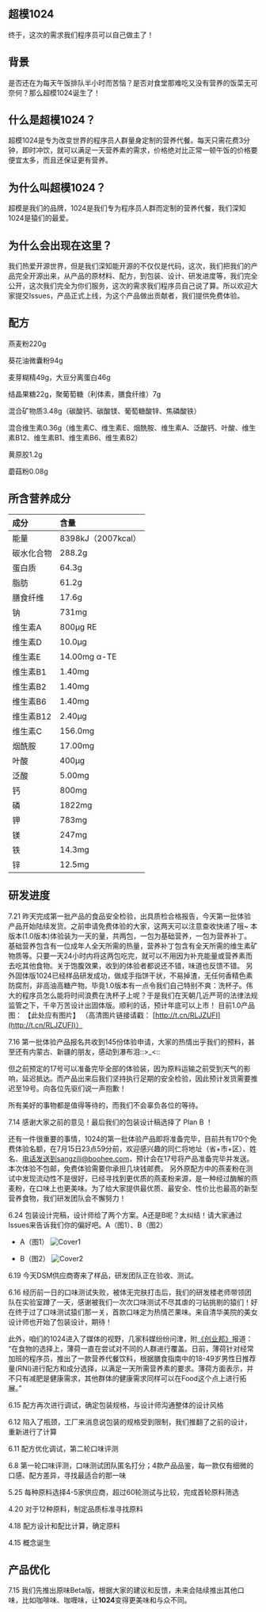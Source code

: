 超模1024
------

终于，这次的需求我们程序员可以自己做主了！

## 背景

是否还在为每天午饭排队半小时而苦恼？是否对食堂那难吃又没有营养的饭菜无可奈何？那么超模1024诞生了！

## 什么是超模1024？

超模1024是专为改变世界的程序员人群量身定制的营养代餐。每天只需花费3分钟，即时冲饮，就可以满足一天营养素的需求，价格绝对比正常一顿午饭的价格要便宜太多，而且还保证更有营养。

## 为什么叫超模1024？

超模是我们的品牌，1024是我们专为程序员人群而定制的营养代餐，我们深知1024是猿们的最爱。

## 为什么会出现在这里？

我们热爱开源世界，但是我们深知能开源的不仅仅是代码，这次，我们把我们的产品完全开源出来，从产品的原材料、配方，到包装、设计、研发进度等，我们完全公开，这次我们完全为你们服务，这次的需求我们程序员自己说了算。所以欢迎大家提交Issues，产品正式上线，为这个产品做出贡献者，我们提供免费体验。

## 配方

燕麦粉220g

葵花油微囊粉94g

麦芽糊精49g，大豆分离蛋白46g

结晶果糖22g，聚葡萄糖（利体素，膳食纤维）7g

混合矿物质3.48g（碳酸钙、碳酸镁、葡萄糖酸锌、焦磷酸铁）

混合维生素0.36g（维生素C、维生素E、烟酰胺、维生素A、泛酸钙、叶酸、维生素B12、维生素B1、维生素B6、维生素B2）

黄原胶1.2g

蘑菇粉0.08g

## 所含营养成分

成分  | 含量
:------------- | :-------------
能量  |  8398kJ（2007kcal）
碳水化合物  |  288.2g
蛋白质  |  64.3g
脂肪  |  61.2g
膳食纤维  |  17.6g
钠  |  731mg
维生素A  |  800μg RE
维生素D  |  10.0μg
维生素E  |  14.00mg α-TE
维生素B1  |  1.40mg
维生素B2  |  1.40mg
维生素B6  |  1.40mg
维生素B12  |  2.40μg
维生素C  |  156.0mg
烟酰胺  |  17.00mg
叶酸  |  400μg
泛酸  |  5.00mg
钙  |  800mg
磷  |  1822mg
钾  |  783mg
镁  |  247mg
铁  |  14.3mg
锌  |  12.5mg

## 研发进度

7.21  昨天完成第一批产品的食品安全检验，出具质检合格报告，今天第一批体验产品开始陆续发货。之前申请免费体验的大家，这两天可以注意查收快递了哦~
本版本(1.0版本)体验装为一天的量，共两包，一包为基础营养，一包为营养补丁。
基础营养包含有一位成年人全天所需的热量，营养补丁包含有全天所需的维生素矿物质等。只要一天24小时内将这两包吃完，就可以不用因为补充能量或营养素而去吃其他食物。关于饱腹效果，收到的体验者都说还不错，味道也反馈不错。
另外固体版1024已经样品研发成功，做成手指饼干状，不易掉渣，无任何香精色素防腐剂，非高油高糖产物。毕竟1.0版本有一点令我们自己特别不爽：洗杯子。伟大的程序员怎么能将时间浪费在洗杯子上呢？于是我们在天朝几近严苛的法律法规监管之下，千辛万苦设计出固体版。顺利的话，预计年底可以上市！
目前1.0产品图：
【此处应有图片】
（高清图片链接请戳： [http://t.cn/RLJZUFI](http://t.cn/RLJZUFI)）

7.16  第一批体验产品报名共收到145份体验申请，大家的热情出乎我们的预料，甚至还有内蒙古、新疆的朋友，感动到瀑布泪::>_<::

但之前预定的17号可以准备完毕全部的体验装，因为原料运输之前受到天气的影响，延迟抵达。而产品出来后我们坚持执行足期的安全检验，因此预计发货需要推迟至19号。向各位先驱们说一声抱歉！

所有美好的事物都是值得等待的，而我们不会辜负各位的等待。

7.14  感谢大家之前的意见！最后我们的包装设计稿选择了 Plan B ！

还有一件很重要的事情，1024的第一批体验产品即将准备完毕，目前共有170个免费体验名额，在7月15日23点59分前，欢迎感兴趣的同仁将地址（省+市+区）、姓名、电话发送到sangzili@boohee.com，预计会在17号将产品准备完毕并发送。本次体验不包邮，免费体验需要你承担几块钱邮费。
另外原配方中的燕麦粉在测试中发现流动性不是很好，已经寻找到更优质的燕麦粉来源，是一种经过酶解的燕麦粉，在口味上也更美味。为了给大家提供最优质、最安全、性价比也最高的新型营养食物，我们研发团队会不懈努力！

6.24 包装设计完稿，设计师给了两个方案。A还是B呢？太纠结！请大家通过Issues来告诉我们你的偏好吧。A（图1）、B（图2）

* A（图1）
![Cover1](https://github.com/stormzhang/1024/blob/master/art/1024_cover1.jpg?raw=true)

* B（图2）
![Cover2](https://github.com/stormzhang/1024/blob/master/art/1024_cover2.jpg?raw=true)

6.19  今天DSM供应商寄来了样品，研发团队正在验收、测试。

6.16  经历前一日的口味测试失败，被体无完肤打击后，我们的研发楼老师带领团队在实验室蹲了一天，感谢被我们一次次口味测试不尽其虐的刁钻挑剔的猿们！好在终于过了口味测试猿们那一关，首款口味定为热情芒果味。来自清华美院的美女设计师也开始了包装设计，期待！

此外，咱们的1024进入了媒体的视野，几家科媒纷纷问津，附[《创业邦》](http://www.cyzone.cn/a/20150616/276284.html)报道：
“在食物的选择上，薄荷一直在尝试对不同的人群进行覆盖。日前，薄荷针对经常加班的程序员，推出了一款营养代餐饮料，根据膳食指南中的18-49岁男性日推荐量(RNI)进行配方和成分选择，以满足一天所需营养素的要求。薄荷方面表示，并不只有减肥是健康需求，其他群体的健康需求同样可以在Food这个点上进行拓展。”

6.15  配方再次进行调试，确定包装规格，与设计师沟通整体的设计风格

6.12  陷入了瓶颈，工厂来消息说包装的规格受到限制，我们推翻了之前的设计，重新进行了计算

6.11  配方优化调试，第二轮口味评测

6.8  第一轮口味评测，口味测试团队匿名打分；4款产品品鉴，每一款仅有细微的口感、配方差异，寻找最适合的那一味

5.25  每种原料选择4-5家供应商，超过60轮测试与比较，完成首轮原料筛选

4.20  对于12种原料，制定品质标准寻找原料

4.18  配方设计和配比计算，确定原料

4.15  概念诞生

## 产品优化

7.15  我们先推出原味Beta版，根据大家的建议和反馈，未来会陆续推出其他口味，比如咖啡味、咖喱味，让**1024**变得更美味和与众不同。
